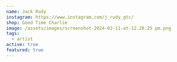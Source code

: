 ```yaml
---
name: Jack Rudy
instagram: https://www.instagram.com/j_rudy_gtc/
shop: Good Time Charlie
image: /assets/images/screenshot-2024-02-11-at-12.28.25 pm.png
tags:
  - artist
active: true
featured: true
---
```

